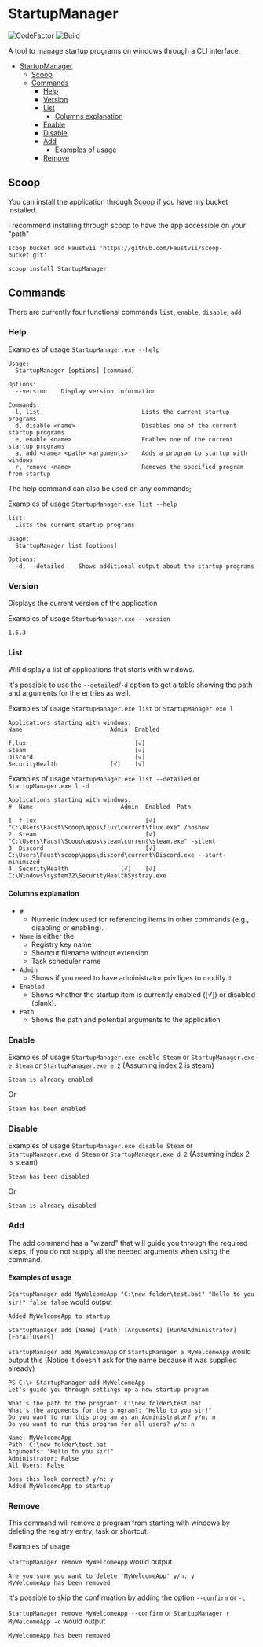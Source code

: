 # StartupManager

[![CodeFactor](https://www.codefactor.io/repository/github/faustvii/startupmanager/badge)](https://www.codefactor.io/repository/github/faustvii/startupmanager)
![Build](https://github.com/Faustvii/StartupManager/workflows/Build/badge.svg)

A tool to manage startup programs on windows through a CLI interface.

- [StartupManager](#startupmanager)
  - [Scoop](#scoop)
  - [Commands](#commands)
    - [Help](#help)
    - [Version](#version)
    - [List](#list)
      - [Columns explanation](#columns-explanation)
    - [Enable](#enable)
    - [Disable](#disable)
    - [Add](#add)
      - [Examples of usage](#examples-of-usage)
    - [Remove](#remove)

## Scoop

You can install the application through [Scoop](https://github.com/lukesampson/scoop) if you have my bucket installed.

I recommend installing through scoop to have the app accessible on your "path"

`scoop bucket add Faustvii 'https://github.com/Faustvii/scoop-bucket.git'`

`scoop install StartupManager`

## Commands

There are currently four functional commands `list`, `enable`, `disable`, `add`

### Help

Examples of usage `StartupManager.exe --help`

```text
Usage:
  StartupManager [options] [command]

Options:
  --version    Display version information

Commands:
  l, list                             Lists the current startup programs
  d, disable <name>                   Disables one of the current startup programs
  e, enable <name>                    Enables one of the current startup programs
  a, add <name> <path> <arguments>    Adds a program to startup with windows
  r, remove <name>                    Removes the specified program from startup
```

The help command can also be used on any commands;

Examples of usage `StartupManager.exe list --help`

```text
list:
  Lists the current startup programs

Usage:
  StartupManager list [options]

Options:
  -d, --detailed    Shows additional output about the startup programs
```

### Version

Displays the current version of the application

Examples of usage `StartupManager.exe --version`

```text
1.6.3
```

### List

Will display a list of applications that starts with windows.

It's possible to use the `--detailed`/`-d` option to get a table showing the path and arguments for the entries as well.

Examples of usage `StartupManager.exe list` or `StartupManager.exe l`

```text
Applications starting with windows:
Name                         Admin  Enabled

f.lux                               [√]
Steam                               [√]
Discord                             [√]
SecurityHealth               [√]    [√]
```

Examples of usage `StartupManager.exe list --detailed` or `StartupManager.exe l -d`

```text
Applications starting with windows:
#  Name                         Admin  Enabled  Path

1  f.lux                               [√]      "C:\Users\Faust\Scoop\apps\flux\current\flux.exe" /noshow
2  Steam                               [√]      "C:\Users\Faust\Scoop\apps\steam\current\steam.exe" -silent
3  Discord                             [√]      C:\Users\Faust\scoop\apps\discord\current\Discord.exe --start-minimized
4  SecurityHealth               [√]    [√]      C:\Windows\system32\SecurityHealthSystray.exe
```

#### Columns explanation

- `#`
  - Numeric index used for referencing items in other commands (e.g., disabling or enabling).
- `Name` is either the
  - Registry key name
  - Shortcut filename without extension
  - Task scheduler name
- `Admin`
  - Shows if you need to have administrator priviliges to modify it
- `Enabled`
  - Shows whether the startup item is currently enabled ([√]) or disabled (blank).
- `Path`
  - Shows the path and potential arguments to the application

### Enable

Examples of usage `StartupManager.exe enable Steam` or `StartupManager.exe e Steam` or `StartupManager.exe e 2` (Assuming index 2 is steam)

```text
Steam is already enabled
```

Or

```text
Steam has been enabled
```

### Disable

Examples of usage `StartupManager.exe disable Steam` or `StartupManager.exe d Steam` or `StartupManager.exe d 2` (Assuming index 2 is steam)

```text
Steam has been disabled
```

Or

```text
Steam is already disabled
```

### Add

The add command has a "wizard" that will guide you through the required steps, if you do not supply all the needed arguments when using the command.

#### Examples of usage

`StartupManager add MyWelcomeApp "C:\new folder\test.bat" "Hello to you sir!" false false` would output

```text
Added MyWelcomeApp to startup
```

`StartupManager add [Name] [Path] [Arguments] [RunAsAdministrator] [ForAllUsers]`

 `StartupManager add MyWelcomeApp` or  `StartupManager a MyWelcomeApp` would output this (Notice it doesn't ask for the name because it was supplied already)

 ```text
PS C:\> StartupManager add MyWelcomeApp
Let's guide you through settings up a new startup program

What's the path to the program?: C:\new folder\test.bat
What's the arguments for the program?: "Hello to you sir!"
Do you want to run this program as an Administrator? y/n: n
Do you want to run this program for all users? y/n: n

Name: MyWelcomeApp
Path: C:\new folder\test.bat
Arguments: "Hello to you sir!"
Administrator: False
All Users: False

Does this look correct? y/n: y
Added MyWelcomeApp to startup
 ```

### Remove

This command will remove a program from starting with windows by deleting the registry entry, task or shortcut.

Examples of usage

`StartupManager remove MyWelcomeApp` would output

```text
Are you sure you want to delete 'MyWelcomeApp' y/n: y
MyWelcomeApp has been removed
```

It's possible to skip the confirmation by adding the option `--confirm` or `-c`

`StartupManager remove MyWelcomeApp --confirm` or `StartupManager r MyWelcomeApp -c` would output

```text
MyWelcomeApp has been removed
```
